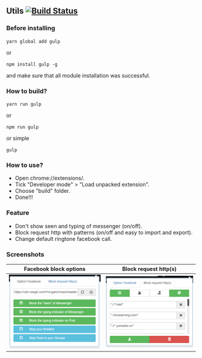 ## Utils [![Build Status](https://travis-ci.org/Hongarc/Utils.svg?branch=master)](https://travis-ci.org/Hongarc/Utils)

### Before installing
```
yarn global add gulp
```
or
```
npm install gulp -g
```
and make sure that all module installation was successful.

### How to build?
```
yarn run gulp
```
or
```
npm run gulp
```
or simple
```
gulp
```

### How to use?
* Open chrome://extensions/.
* Tick "Developer mode" > "Load unpacked extension".
* Choose "build" folder.
* Done!!!

### Feature
* Don't show seen and typing of messenger (on/off).
* Block request http with patterns (on/off and easy to import and export).
* Change default ringtone facebook call.

### Screenshots
Facebook block options | Block request http(s)
:---------------------:|:---------------------:
![alt text](screenshots/fb-options.png "Facebook block options") | ![alt text](screenshots/block-http.png "Block request http(s)")

